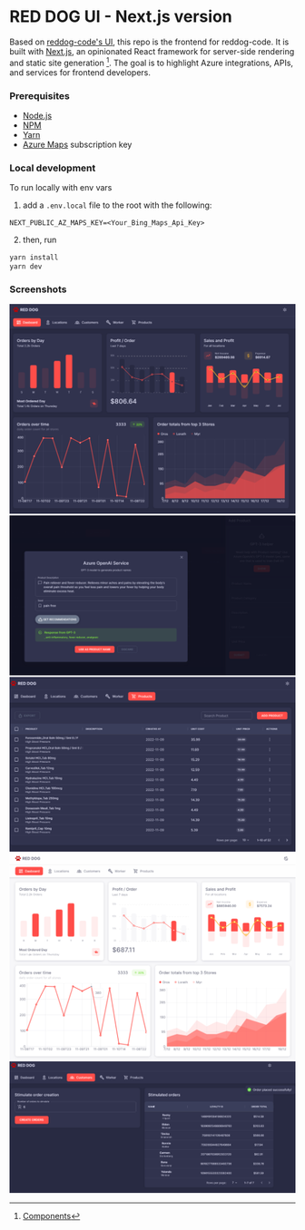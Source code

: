 # RED DOG UI - Next.js version
Based on [reddog-code's UI](https://github.com/Azure/reddog-code/tree/master/RedDog.UI), this repo is the frontend for reddog-code. 
It is built with [Next.js](https://nextjs.org/), an opinionated React framework for server-side rendering and static site generation [^fn].
The goal is to highlight Azure integrations, APIs, and services for frontend developers.

### Prerequisites

- [Node.js](https://nodejs.org/)
- [NPM](https://npm.org)
- [Yarn](https://yarnpkg.com)
- [Azure Maps](https://azure.microsoft.com/en-us/services/azure-maps/) subscription key

### Local development
To run locally with env vars

1.  add a `.env.local` file to the root with the following:
```shell
NEXT_PUBLIC_AZ_MAPS_KEY=<Your_Bing_Maps_Api_Key>
```
2. then, run
```shell
yarn install
yarn dev
```
### Screenshots
![Home](public/images/readme/1.png)
![Add Product](public/images/readme/2.png)
![Products](public/images/readme/3.png)
![Home-light](public/images/readme/4.png)
![Worker](public/images/readme/5.png)
[^fn]: [Components](https://mui.com/material-ui/getting-started/overview/)
